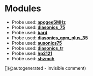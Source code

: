 
# Modules

* Probe used: __[apogee5MHz](/include/probes/auto/apogee5MHz.md)__
* Probe used: __[diasonics_75](/include/probes/auto/diasonics_75.md)__
* Probe used: __[bard](/include/probes/auto/bard.md)__
* Probe used: __[diasonics_gpm_plus_35](/include/probes/auto/diasonics_gpm_plus_35.md)__
* Probe used: __[ausonics75](/include/probes/auto/ausonics75.md)__
* Probe used: __[diasonics_tr](/include/probes/auto/diasonics_tr.md)__
* Probe used: __[hp2121](/include/probes/auto/hp2121.md)__
* Probe used: __[shzmch](/include/probes/auto/shzmch.md)__


[](@autogenerated - invisible comment)